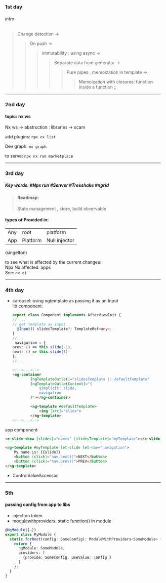 ### 1st day
###### intro
> Change detection -> 
>>	On push -> 
>>>	immutability ; using async ->
>>>> Separate data from generator ->
>>>>> Pure pipes ; memoization in template ->
>>>>>> Memoization with closures: function inside a function ;;

_____________

### 2nd day
#### topic: nx ws
Nx ws -> abstruction : libraries -> scam 


add plugins: ``` npx nx list ```

Dev graph: ```nx graph ``` 


to serve:
``` npx nx run marketplace ```

____________

### 3rd day
<h5>
Key words:
#Npx run 
#Senver
#Treeshake
#ngrid
</h5>

> #### Roadmap:
>    State management  , store, build obvervable

#### types of Provided in:
|   |  |  |
------| -----|----------|
 Any | root | platform |
App	| Platform	| Null injector 
(singelton)

to see what is affected by the current changes: <br/>
Npx Nx affected: apps <br/>
See: ```nx ci```


_______________
### 4th day

* carousel: using ngtemplate as passing it as an Input <br/>
lib component:
    ``` ts  
    export class Component implements AfterViewInit {
    // ...
    // get template as input
      @Input() slidesTemplate?: TemplateRef<any>;
    }
    //...
     navigation = {
    prev: () => this.slide(-1),
    next: () => this.slide(1)
  };
  //...
    ``` 
    ``` html
    <!-->...<-->
    <ng-container 
            [ngTemplateOutlet]="slidesTemplate || defaultTemplate"
            [ngTemplateOutletContext]="{
                $implicit: slide,
                navigation
            }"></ng-container>

            <ng-template #defaultTemplate>
                <img [src]="slide">
            </ng-template>
    <!-->...<-->

    ```
app component:
``` html
<o-slide-show [slides]="names" [slidesTemplate]="myTemplate"></o-slide-show> 

<ng-template #myTemplate let-slide let-nav="navigation">
    My name is: {{slide}}
    <button (click)="nav.next()">NEXT</button>
    <button (click)="nav.prev()">PREV</button>
</ng-template>
```
* ControlValueAccessor

___________________________

### 5th

#### passing config from app to libs

* injection token
* modulewithproviders:
static function() in module
``` ts
@NgModule({…})
export class MyModule {
  static forRoot(config: SomeConfig): ModuleWithProviders<SomeModule> {
    return {
      ngModule: SomeModule,
      providers: [
        {provide: SomeConfig, useValue: config }
      ]
    };
  }
}
```